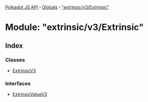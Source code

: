[Polkadot JS API](../README.md) › [Globals](../globals.md) › ["extrinsic/v3/Extrinsic"](_extrinsic_v3_extrinsic_.md)

# Module: "extrinsic/v3/Extrinsic"

## Index

### Classes

* [ExtrinsicV3](../classes/_extrinsic_v3_extrinsic_.extrinsicv3.md)

### Interfaces

* [ExtrinsicValueV3](../interfaces/_extrinsic_v3_extrinsic_.extrinsicvaluev3.md)
